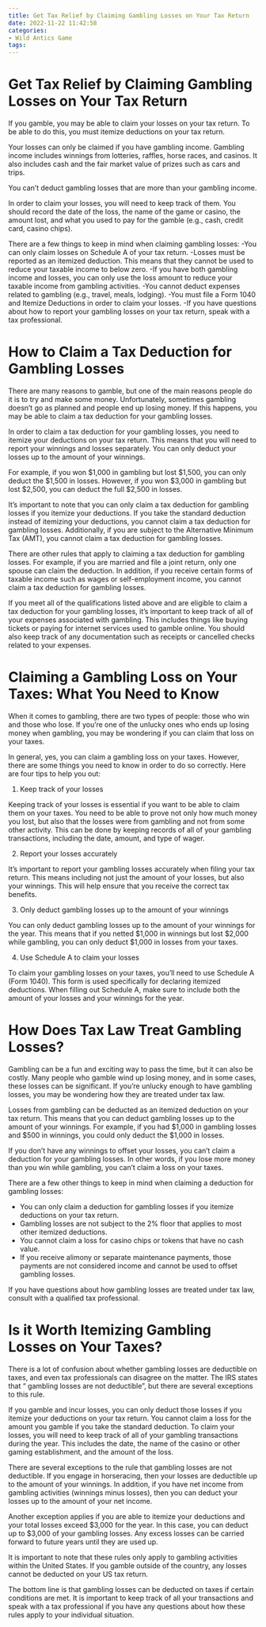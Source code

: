 ```yaml
---
title: Get Tax Relief by Claiming Gambling Losses on Your Tax Return 
date: 2022-11-22 11:42:58
categories:
- Wild Antics Game
tags:
---
```



#  Get Tax Relief by Claiming Gambling Losses on Your Tax Return 

If you gamble, you may be able to claim your losses on your tax return. To be able to do this, you must itemize deductions on your tax return.

Your losses can only be claimed if you have gambling income. Gambling income includes winnings from lotteries, raffles, horse races, and casinos. It also includes cash and the fair market value of prizes such as cars and trips.

You can’t deduct gambling losses that are more than your gambling income.

In order to claim your losses, you will need to keep track of them. You should record the date of the loss, the name of the game or casino, the amount lost, and what you used to pay for the gamble (e.g., cash, credit card, casino chips).

There are a few things to keep in mind when claiming gambling losses: 
-You can only claim losses on Schedule A of your tax return. 
-Losses must be reported as an itemized deduction. This means that they cannot be used to reduce your taxable income to below zero. 
-If you have both gambling income and losses, you can only use the loss amount to reduce your taxable income from gambling activities. 
-You cannot deduct expenses related to gambling (e.g., travel, meals, lodging). 
-You must file a Form 1040 and Itemize Deductions in order to claim your losses. 
-If you have questions about how to report your gambling losses on your tax return, speak with a tax professional.

#  How to Claim a Tax Deduction for Gambling Losses 

There are many reasons to gamble, but one of the main reasons people do it is to try and make some money. Unfortunately, sometimes gambling doesn’t go as planned and people end up losing money. If this happens, you may be able to claim a tax deduction for your gambling losses.

In order to claim a tax deduction for your gambling losses, you need to itemize your deductions on your tax return. This means that you will need to report your winnings and losses separately. You can only deduct your losses up to the amount of your winnings.

For example, if you won $1,000 in gambling but lost $1,500, you can only deduct the $1,500 in losses. However, if you won $3,000 in gambling but lost $2,500, you can deduct the full $2,500 in losses.

It’s important to note that you can only claim a tax deduction for gambling losses if you itemize your deductions. If you take the standard deduction instead of itemizing your deductions, you cannot claim a tax deduction for gambling losses. Additionally, if you are subject to the Alternative Minimum Tax (AMT), you cannot claim a tax deduction for gambling losses.

There are other rules that apply to claiming a tax deduction for gambling losses. For example, if you are married and file a joint return, only one spouse can claim the deduction. In addition, if you receive certain forms of taxable income such as wages or self-employment income, you cannot claim a tax deduction for gambling losses.

If you meet all of the qualifications listed above and are eligible to claim a tax deduction for your gambling losses, it’s important to keep track of all of your expenses associated with gambling. This includes things like buying tickets or paying for internet services used to gamble online. You should also keep track of any documentation such as receipts or cancelled checks related to your expenses.

#  Claiming a Gambling Loss on Your Taxes: What You Need to Know 

When it comes to gambling, there are two types of people: those who win and those who lose. If you’re one of the unlucky ones who ends up losing money when gambling, you may be wondering if you can claim that loss on your taxes. 

In general, yes, you can claim a gambling loss on your taxes. However, there are some things you need to know in order to do so correctly. Here are four tips to help you out: 

1. Keep track of your losses

 Keeping track of your losses is essential if you want to be able to claim them on your taxes. You need to be able to prove not only how much money you lost, but also that the losses were from gambling and not from some other activity. This can be done by keeping records of all of your gambling transactions, including the date, amount, and type of wager. 

2. Report your losses accurately

It’s important to report your gambling losses accurately when filing your tax return. This means including not just the amount of your losses, but also your winnings. This will help ensure that you receive the correct tax benefits. 

3. Only deduct gambling losses up to the amount of your winnings

You can only deduct gambling losses up to the amount of your winnings for the year. This means that if you netted $1,000 in winnings but lost $2,000 while gambling, you can only deduct $1,000 in losses from your taxes. 

4. Use Schedule A to claim your losses

To claim your gambling losses on your taxes, you’ll need to use Schedule A (Form 1040). This form is used specifically for declaring itemized deductions. When filling out Schedule A, make sure to include both the amount of your losses and your winnings for the year.

#  How Does Tax Law Treat Gambling Losses? 

Gambling can be a fun and exciting way to pass the time, but it can also be costly. Many people who gamble wind up losing money, and in some cases, these losses can be significant. If you’re unlucky enough to have gambling losses, you may be wondering how they are treated under tax law.

Losses from gambling can be deducted as an itemized deduction on your tax return. This means that you can deduct gambling losses up to the amount of your winnings. For example, if you had $1,000 in gambling losses and $500 in winnings, you could only deduct the $1,000 in losses.

If you don’t have any winnings to offset your losses, you can’t claim a deduction for your gambling losses. In other words, if you lose more money than you win while gambling, you can’t claim a loss on your taxes.

There are a few other things to keep in mind when claiming a deduction for gambling losses: 

- You can only claim a deduction for gambling losses if you itemize deductions on your tax return. 
- Gambling losses are not subject to the 2% floor that applies to most other itemized deductions. 
- You cannot claim a loss for casino chips or tokens that have no cash value. 
- If you receive alimony or separate maintenance payments, those payments are not considered income and cannot be used to offset gambling losses. 

If you have questions about how gambling losses are treated under tax law, consult with a qualified tax professional.

#  Is it Worth Itemizing Gambling Losses on Your Taxes?

There is a lot of confusion about whether gambling losses are deductible on taxes, and even tax professionals can disagree on the matter. The IRS states that “ gambling losses are not deductible”, but there are several exceptions to this rule.

If you gamble and incur losses, you can only deduct those losses if you itemize your deductions on your tax return. You cannot claim a loss for the amount you gamble if you take the standard deduction. To claim your losses, you will need to keep track of all of your gambling transactions during the year. This includes the date, the name of the casino or other gaming establishment, and the amount of the loss.

There are several exceptions to the rule that gambling losses are not deductible. If you engage in horseracing, then your losses are deductible up to the amount of your winnings. In addition, if you have net income from gambling activities (winnings minus losses), then you can deduct your losses up to the amount of your net income.

Another exception applies if you are able to itemize your deductions and your total losses exceed $3,000 for the year. In this case, you can deduct up to $3,000 of your gambling losses. Any excess losses can be carried forward to future years until they are used up.

It is important to note that these rules only apply to gambling activities within the United States. If you gamble outside of the country, any losses cannot be deducted on your US tax return.

The bottom line is that gambling losses can be deducted on taxes if certain conditions are met. It is important to keep track of all your transactions and speak with a tax professional if you have any questions about how these rules apply to your individual situation.